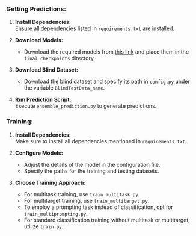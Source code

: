 ### Getting Predictions:

1. **Install Dependencies:**  
   Ensure all dependencies listed in `requirements.txt` are installed.

2. **Download Models:**
   - Download the required models from [this link](https://drive.google.com/drive/folders/1lEF-5GXueAsmuafm4ocGVgYhXmNxFuTK?usp=drive_link) and place them in the `final_checkpoints` directory.

3. **Download Blind Dataset:**
   - Download the blind dataset and specify its path in `config.py` under the variable `BlindTestData_name`.

4. **Run Prediction Script:**  
   Execute `ensemble_prediction.py` to generate predictions.

### Training:

1. **Install Dependencies:**  
   Make sure to install all dependencies mentioned in `requirements.txt`.

2. **Configure Models:**
   - Adjust the details of the model in the configuration file.
   - Specify the paths for the training and testing datasets.

3. **Choose Training Approach:**
   - For multitask training, use `train_multitask.py`.
   - For multitarget training, use `train_multitarget.py`.
   - To employ a prompting task instead of classification, opt for `train_multiprompting.py`.
   - For standard classification training without multitask or multitarget, utilize `train.py`.
